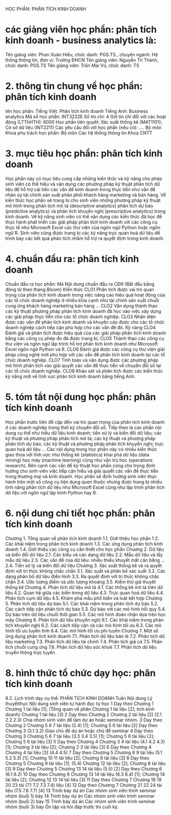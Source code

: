 HỌC PHẦN: PHÂN TÍCH KINH DOANH
# các giảng viên học phần: phân tích kinh doanh - business analytics là: 
Tên giảng viên: Phan Xuân Hiếu, chức danh: PGS.TS., chuyên ngành: Hệ thống thông tin, đơn vị: Trường ĐHCN
Tên giảng viên: Nguyễn Trí Thành, chức danh: PGS.TS
Tên giảng viên: Trần Mai Vũ, chức danh: TS
# 2. thông tin chung về học phần: phân tích kinh doanh 
tên học phần:
Tiếng Việt: Phân tích kinh doanh Tiếng Anh: Business analytics
Mã số học phần: INT3232E Số tín chỉ: 4 Giờ tín chỉ đối với các hoạt động (LTThHTH): 6000 Học phần tiên quyết: Xác suất thống kê (MAT1101); Cơ sở dữ liệu (INT2211) Các yêu cầu đối với học phần (nếu có): .... Bộ môn Khoa phụ trách học phần: Bộ môn Các hệ thống thông tin Khoa CNTT
# 3. mục tiêu học phần: phân tích kinh doanh
Học phần này có mục tiêu cung cấp những kiến thức và kỹ năng cho phép sinh viên có thể hiểu và vận dụng các phương pháp kỹ thuật phân tích dữ liệu để hỗ trợ cải tiến các vấn đề kinh doanh trong thực tiễn như vấn đề nhân sự tài chính sản xuất phân phối khách hàng marketing và bán hàng. Về kiến thức học phần sẽ trang bị cho sinh viên những phương pháp kỹ thuật mô hình trong phân tích mô tả (descriptive analytics) phân tích dự báo (predictive analytics) và phân tích khuyến nghị (prescriptive analytics) trong kinh doanh. Về kỹ năng sinh viên có thể vận dụng các kiến thức đã học để thực hành phát triển các giải pháp phân tích kinh doanh với các công cụ thực tế như Microsoft Excel các thư viện của ngôn ngữ Python hoặc ngôn ngữ R. Sinh viên cũng được trang bị các kỹ năng trực quan hoá dữ liệu để trình bày các kết quả phân tích nhằm hỗ trợ ra quyết định trong kinh doanh.
# 4. chuẩn đầu ra: phân tích kinh doanh
Chuẩn đầu ra học phần: Mã Nội dung chuẩn đầu ra
CĐR (Bắt đầu bằng động từ theo thang Bloom) Kiến thức
CLO1 Phân tích được vai trò quan trọng của phân tích kinh doanh trong việc nâng cao hiệu quả hoạt động của các tổ chức doanh nghiệp ở nhiều khía cạnh như tài chính sản xuất chuỗi cung ứng khách hàng marketing bán hàng ...
CLO2 Vận dụng thành thạo các kỹ thuật phương pháp phân tích kinh doanh đã học vào việc xây dựng các giải pháp thực tiễn cho các tổ chức doanh nghiệp.
CLO3 Nhận diện được các vấn đề phân tích kinh doanh và khuyến cáo được cho các tổ chức doanh nghiệp cách tiếp cận phù hợp cho các vấn đề đó.
Kỹ năng
CLO4 Đánh giá và phân tích được hiệu quả của các giải pháp phân tích kinh doanh bằng các công cụ phép đo đã được trang bị.
CLO5 Thành thạo các công cụ thư viện và ngôn ngữ lập trình hỗ trợ phân tích kinh doanh như Microsoft Excel ngôn ngữ Python và R.
CLO6 Đánh giá được các công cụ thư viện giải pháp công nghệ mới phù hợp với các vấn đề phân tích kinh doanh tại các tổ chức doanh nghiệp.
CLO7 Tính toán và vận dụng được các phương pháp mô hình phân tích vào giải quyết các vấn đề thực tiễn về chuyển đổi số tại các tổ chức doanh nghiệp.
CLO8 Khảo sát và phân tích được các kiến thức kỹ năng mới về lĩnh vực phân tích kinh doanh bằng tiếng Anh. 
# 5. tóm tắt nội dung học phần: phân tích kinh doanh
Học phần trước tiên đề cập đến vai trò quan trọng của phân tích kinh doanh ở các doanh nghiệp trong thời kỳ chuyển đổi số. Tiếp theo là các phần nội dung cụ thể như hiểu dữ liệu kinh doanh; tiền xử lý và biến đổi dữ liệu; các kỹ thuật và phương pháp phân tích mô tả; các kỹ thuật và phương pháp phân tích dự báo; các kỹ thuật và phương pháp phân tích khuyến nghị; trực quan hoá dữ liệu ... Các nội dung trong học phần này có nhiều kiến thức giao thoa với lĩnh vực như thống kê (statistics) khai phá dữ liệu (data mining) học máy (machine learning) cũng như vận trù học (operations research). Bên cạnh các vấn đề kỹ thuật học phần cũng chú trọng định hướng cho sinh viên việc tiếp cận hiểu và giải quyết các vấn đề thực tiễn trong thương mại và kinh doanh. Học phần sẽ định hướng sinh viên thực hành trên một số công cụ tiện dụng quen thuộc nhưng được trang bị nhiều tính năng phân tích dữ liệu như Microsoft Excel cũng như lập trình phân tích dữ liệu với ngôn ngữ lập trình Python hay R.
# 6. nội dung chi tiết học phần: phân tích kinh doanh
Chương 1. Tổng quan về phân tích kinh doanh
1.1. Giới thiệu học phần
1.2. Các khái niệm trong phân tích kinh doanh
1.3. Các ứng dụng phân tích kinh doanh
1.4. Giới thiệu các công cụ cần thiết cho học phần
Chương 2. Dữ liệu và biến đổi dữ liệu
2.1. Các kiểu và các dạng dữ liệu
2.2. Mẫu dữ liệu và lấy mẫu dữ liệu
2.3. Các vấn đề của dữ liệu: nhiễu thiếu khuyết mất cân bằng ...
2.4. Tiền xử lý và biến đổi dữ liệu
Chương 3. Xác suất thống kê và ra quyết định với tri thức không chắc
chắn
3.1. Xác suất và phân bố xác suất
3.2. Các dạng phân bố dữ liệu điển hình
3.3. Ra quyết định với tri thức không chắc chắn
3.4. Ước lượng điểm và ước lượng khoảng
3.5. Kiểm thử giả thuyết thống kê
Chương 4. Phân tích dữ liệu mô tả
4.1. Các thống kê mô tả trên dữ liệu
4.2. Quan hệ giữa các biến trong dữ liệu
4.3. Trực quan hoá dữ liệu
4.4. Phân tích cụm dữ liệu
4.5. Khám phá mẫu phổ biến và luật kết hợp
Chương 5. Phân tích dữ liệu dự báo
5.1. Các khái niệm trong phân tích dự báo
5.2. Các cách tiếp cận phân tích dự báo
5.3. Dự báo với các mô hình hồi quy
5.4. Dự báo trên dữ liệu chuỗi thời gian
5.5. Các mô hình đoán nhận dựa trên học máy
Chương 6. Phân tích dữ liệu khuyến nghị
6.1. Các khái niệm trong phân tích khuyến nghị
6.2. Các cách tiếp cận và các mô hình tối ưu
6.3. Các mô hình tối ưu tuyến tính
6.4. Các mô hình tối ưu phi tuyến
Chương 7. Một số ứng dụng phân tích kinh doanh
7.1. Phân tích dữ liệu bán lẻ
7.2. Phân tích dữ liệu marketing
7.3. Phân tích dữ liệu tài chính
7.4. Phân tích giá cả
7.5. Phân tích chuỗi cung ứng
7.6. Phân tích dữ liệu sức khoẻ
7.7. Phân tích dữ liệu truyền thông trực tuyến
# 8. hình thức tổ chức dạy học: phân tích kinh doanh
8.2. Lịch trình dạy cụ thể: PHÂN TÍCH KINH DOANH Tuần Nội dung Lý thuyếtthực Nội dung sinh viên tự hành đọc tự học 1 Dạy theo Chương 1 Chương 1 tài liệu [1]; (Tổng quan về phân Chương 1 tài liệu [2]; tích kinh doanh) Chương 1 tài liệu [3] 2 Dạy theo Chương 2 Chương 2 tài liệu [2] (2.1 2.2 2.3) Chia nhóm sinh viên để làm dự án hoặc seminar nhóm. 3 Dạy theo Chương 2 Chương 5 6 7 tài liệu (2.4) [1]; Chương 5 6 tài liệu [2] Dạy theo Chương 3 (3.1 3.2) Giao chủ đề dự án hoặc chủ đề seminar 4 Dạy theo Chương 3 Chương 5 6 7 tài liệu (3.3 3.4 3.5) [1]; Chương 5 6 tài liệu [2]; Chương 5 6 tài liệu [3] 5 Dạy theo Chương 4 Chương 3 4 tài liệu (4.1 4.2 4.3) [1]; Chương 3 tài liệu [2]; Chương 2 3 tài liệu [3] 6 Dạy theo Chương 4 Chương 4 tài liệu [3] (4.4 4.5) 7 Dạy theo Chương 5 Chương 8 9 tài liệu (5.1 5.2 5.3) [1]; Chương 10 11 tài liệu [2]; Chương 8 tài liệu [3] 8 Dạy theo Chương 5 Chương 9 tài liệu [1]; (5.4) Chương 12 tài liệu [2]; Chương 8 tài liệu [3] 9 Dạy theo Chương 5 Chương 13 14 tài liệu (5.5) [2] Dạy theo Chương 6 (6.1 6.2) 10 Dạy theo Chương 6 Chương 13 14 tài liệu (6.3 6.4) [1]; Chương 14 tài liệu [2]; Chương 12 13 14 tài liệu [3] 11 Dạy theo Chương 7 Chương 18 19 20 23 tài (7.1 7.2 7.3 7.4) liệu [4] 12 Dạy theo Chương 7 Chương 21 22 24 tài liệu (7.5 7.6 7.7) [4] 13 Trình bày dự án Các nhóm sinh viên trình seminar nhóm (buổi 1) bày 14 Trình bày dự án Các nhóm sinh viên trình seminar nhóm (buổi 2) bày 15 Trình bày dự án Các nhóm sinh viên trình seminar nhóm (buổi 3) bày Ôn tập và hỏi đáp trước thi cuối kỳ. 
